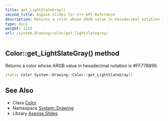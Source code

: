 ```yaml
---
title: get_LightSlateGray()
second_title: Aspose.Slides for C++ API Reference
description: Returns a color whose ARGB value in hexadecimal notation is #FF778899.
type: docs
weight: 1210
url: /system.drawing/color/get_lightslategray/
---
```

## Color::get_LightSlateGray() method


Returns a color whose ARGB value in hexadecimal notation is #FF778899.

```cpp
static Color System::Drawing::Color::get_LightSlateGray()
```

## See Also

* Class [Color](../)
* Namespace [System::Drawing](../../)
* Library [Aspose.Slides](../../../)
